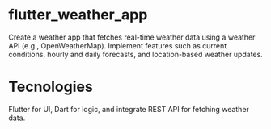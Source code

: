 # flutter_weather_app
Create a weather app that fetches real-time weather data using a weather API (e.g., OpenWeatherMap). Implement features such as current conditions, hourly and daily forecasts, and location-based weather updates.

# Tecnologies
Flutter for UI, Dart for logic, and integrate REST API for fetching weather data.
